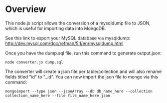 # Overview

This node.js script allows the conversion of a mysqldump file to JSON, which is useful for importing data into MongoDB.

See this link to export your MySQL database via mysqldump:
http://dev.mysql.com/doc/refman/5.1/en/mysqldump.html

Once you have the dump.sql file, run this command to generate output.json:

```
node converter.js dump.sql
```

The converter will create a json file per table/collection and will also rename fields titled "id" to "_id". You can now import the json file to mongo via this command:

```
mongoimport --type json --jsonArray --db db_name_here --collection collection_name_here --file file_name_here.json
```
